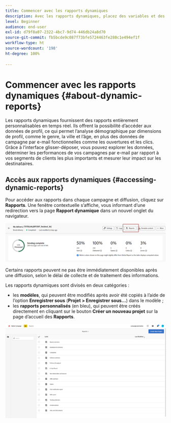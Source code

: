 ```yaml
---
title: Commencer avec les rapports dynamiques
description: Avec les rapports dynamiques, placez des variables et des dimensions dans votre environnement de forme libre et analysez les performances de vos campagnes.
level: Beginner
audience: end-user
exl-id: d79f8a07-2322-4bc7-9d74-446db24a8d70
source-git-commit: fb5bcde9c087f73bfe5724463fe280c1e494ef1f
workflow-type: ht
source-wordcount: '198'
ht-degree: 100%

---
```


# Commencer avec les rapports dynamiques {#about-dynamic-reports}

Les rapports dynamiques fournissent des rapports entièrement personnalisables en temps réel. Ils offrent la possibilité d’accéder aux données de profil, ce qui permet l’analyse démographique par dimensions de profil, comme le genre, la ville et l’âge, en plus des données de campagne par e-mail fonctionnelles comme les ouvertures et les clics. Grâce à l’interface glisser-déposer, vous pouvez explorer les données, déterminer les performances de vos campagnes par e-mail par rapport à vos segments de clients les plus importants et mesurer leur impact sur les destinataires.

## Accès aux rapports dynamiques {#accessing-dynamic-reports}

Pour accéder aux rapports dans chaque campagne et diffusion, cliquez sur **Rapports**. Une fenêtre contextuelle s’affiche, vous informant d’une redirection vers la page **Rapport dynamique** dans un nouvel onglet du navigateur.

![](assets/campaign_reports_access.png)

Certains rapports peuvent ne pas être immédiatement disponibles après une diffusion, selon le délai de collecte et de traitement des informations.

Les rapports dynamiques sont divisés en deux catégories :

* les **modèles**, qui peuvent être modifiés après avoir été copiés à l’aide de l’option **Enregistrer sous** (**Projet > Enregistrer sous...**) dans le modèle ;
* les **rapports personnalisés** (en bleu), qui peuvent être créés directement en cliquant sur le bouton **Créer un nouveau projet** sur la page d’accueil des **Rapports**.

![](assets/dynamic_report_overview.png)
